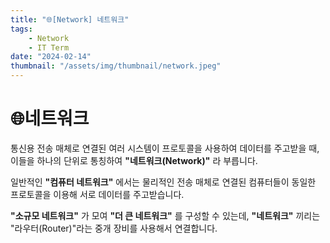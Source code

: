 ```yaml
---
title: "🌐[Network] 네트워크"
tags:
    - Network
    - IT Term
date: "2024-02-14"
thumbnail: "/assets/img/thumbnail/network.jpeg"
---
```


# 🌐네트워크

통신용 전송 매체로 연결된 여러 시스템이 프로토콜을 사용하여 데이터를 주고받을 때, 이들을 하나의 단위로 통칭하여 **"네트워크(Network)"** 라 부릅니다.

일반적인 **"컴퓨터 네트워크"** 에서는 물리적인 전송 매체로 연결된 컴퓨터들이 동일한 프로토콜을 이용해 서로 데이터를 주고받습니다.

**"소규모 네트워크"** 가 모여 **"더 큰 네트워크"** 를 구성할 수 있는데, **"네트워크"** 끼리는 "라우터(Router)"라는 중개 장비를 사용해서 연결합니다.
